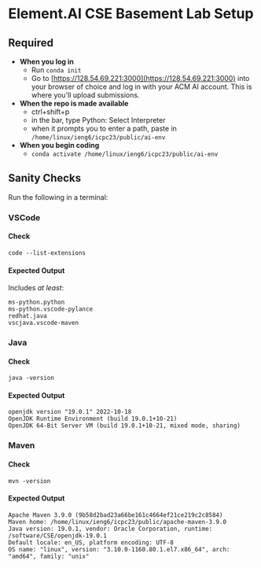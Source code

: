 # Element.AI CSE Basement Lab Setup

## Required

- **When you log in**
  - Run `conda init`
  - Go to [https://128.54.69.221:3000](https://128.54.69.221:3000) into your browser of choice and log in with your ACM AI account. This is where you'll upload submissions.
- **When the repo is made available**
  - ctrl+shift+p
  - in the bar, type Python: Select Interpreter
  - when it prompts you to enter a path, paste in `/home/linux/ieng6/icpc23/public/ai-env`
- **When you begin coding**
  - `conda activate /home/linux/ieng6/icpc23/public/ai-env`


## Sanity Checks

Run the following in a terminal:

### VSCode
#### Check
```
code --list-extensions
```
#### Expected Output
Includes *at least*:
```
ms-python.python
ms-python.vscode-pylance
redhat.java
vscjava.vscode-maven
```

### Java
#### Check
```
java -version
```
#### Expected Output
```
openjdk version "19.0.1" 2022-10-18
OpenJDK Runtime Environment (build 19.0.1+10-21)
OpenJDK 64-Bit Server VM (build 19.0.1+10-21, mixed mode, sharing)
```

### Maven
#### Check
```
mvn -version
```
#### Expected Output
```
Apache Maven 3.9.0 (9b58d2bad23a66be161c4664ef21ce219c2c8584)
Maven home: /home/linux/ieng6/icpc23/public/apache-maven-3.9.0
Java version: 19.0.1, vendor: Oracle Corporation, runtime: /software/CSE/openjdk-19.0.1
Default locale: en_US, platform encoding: UTF-8
OS name: "linux", version: "3.10.0-1160.80.1.el7.x86_64", arch: "amd64", family: "unix"
```